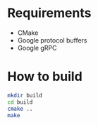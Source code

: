 # Requirements

* CMake
* Google protocol buffers
* Google gRPC

# How to build
```bash
mkdir build
cd build
cmake ..
make
```
